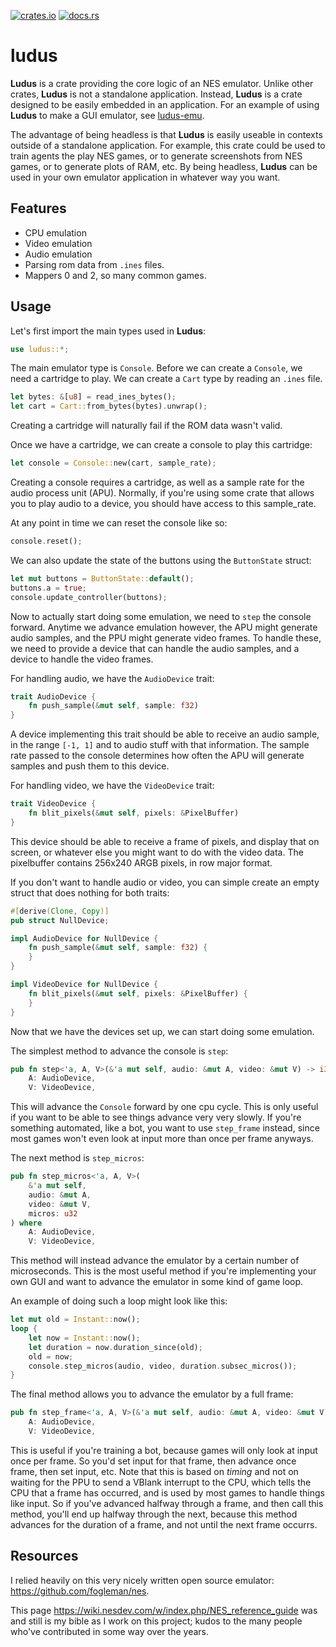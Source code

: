 [![crates.io](https://img.shields.io/crates/v/ludus.svg)](https://crates.io/crates/ludus)
[![docs.rs](https://docs.rs/ludus/badge.svg)](https://docs.rs/ludus/)

# ludus

**Ludus** is a crate providing the core logic of an NES emulator. Unlike other
crates, **Ludus** is not a standalone application. Instead, **Ludus** is a crate
designed to be easily embedded in an application. For an example of using
**Ludus** to make a GUI emulator, see
[ludus-emu](https://github.com/cronokirby/ludus-emu).

The advantage of being headless is that **Ludus** is easily useable in contexts
outside of a standalone application. For example, this crate could be used
to train agents the play NES games, or to generate screenshots from NES games,
or to generate plots of RAM, etc. By being headless, **Ludus** can be used
in your own emulator application in whatever way you want.

## Features
- CPU emulation
- Video emulation
- Audio emulation
- Parsing rom data from `.ines` files.
- Mappers 0 and 2, so many common games.

## Usage
Let's first import the main types used in **Ludus**:
```rust
use ludus::*;
```

The main emulator type is `Console`. Before we can create a `Console`, we need
a cartridge to play. We can create a `Cart` type by reading an `.ines` file.

```rust
let bytes: &[u8] = read_ines_bytes();
let cart = Cart::from_bytes(bytes).unwrap();
```

Creating a cartridge will naturally fail if the ROM data wasn't valid.

Once we have a cartridge, we can create a console to play this cartridge:
```rust
let console = Console::new(cart, sample_rate);
```

Creating a console requires a cartridge, as well as a sample rate for the audio
process unit (APU). Normally, if you're using some crate that allows you to play
audio to a device, you should have access to this sample_rate.

At any point in time we can reset the console like so:
```rust
console.reset();
```

We can also update the state of the buttons using the `ButtonState` struct:
```rust
let mut buttons = ButtonState::default();
buttons.a = true;
console.update_controller(buttons);
```

Now to actually start doing some emulation, we need to `step` the console forward.
Anytime we advance emulation however, the APU might generate audio samples, and
the PPU might generate video frames. To handle these, we need to provide a device
that can handle the audio samples, and a device to handle the video frames.

For handling audio, we have the `AudioDevice` trait:
```rust
trait AudioDevice {
    fn push_sample(&mut self, sample: f32)
}
```
A device implementing this trait should be able to receive an audio sample,
in the range `[-1, 1]` and to audio stuff with that information. The sample rate
passed to the console determines how often the APU will generate samples and push
them to this device.

For handling video, we have the `VideoDevice` trait:
```rust
trait VideoDevice {
    fn blit_pixels(&mut self, pixels: &PixelBuffer)
}
```
This device should be able to receive a frame of pixels, and display that on  
screen, or whatever else you might want to do with the video data.
The pixelbuffer contains 256x240 ARGB pixels, in row major format.

If you don't want to handle audio or video, you can simple create an empty struct
that does nothing for both traits:

```rust
#[derive(Clone, Copy)]
pub struct NullDevice;

impl AudioDevice for NullDevice {
    fn push_sample(&mut self, sample: f32) {
    }
}

impl VideoDevice for NullDevice {
    fn blit_pixels(&mut self, pixels: &PixelBuffer) {
    }
}
```

Now that we have the devices set up, we can start doing some emulation.

The simplest method to advance the console is `step`:
```rust
pub fn step<'a, A, V>(&'a mut self, audio: &mut A, video: &mut V) -> i32 where
    A: AudioDevice,
    V: VideoDevice,
```
This will advance the `Console` forward by one cpu cycle. This is only useful
if you want to be able to see things advance very very slowly. If you're
something automated, like a bot, you want to use `step_frame` instead, since
most games won't even look at input more than once per frame anyways.

The next method is `step_micros`:
```rust
pub fn step_micros<'a, A, V>(
    &'a mut self,
    audio: &mut A,
    video: &mut V,
    micros: u32
) where
    A: AudioDevice,
    V: VideoDevice, 
```

This method will instead advance the emulator by a certain number of microseconds.
This is the most useful method if you're implementing your own GUI and want
to advance the emulator in some kind of game loop.

An example of doing such a loop might look like this:
```rust
let mut old = Instant::now();
loop {
    let now = Instant::now();
    let duration = now.duration_since(old);
    old = now;
    console.step_micros(audio, video, duration.subsec_micros());
}
```

The final method allows you to advance the emulator by a full frame:
```rust
pub fn step_frame<'a, A, V>(&'a mut self, audio: &mut A, video: &mut V) where
    A: AudioDevice,
    V: VideoDevice,
```
This is useful if you're training a bot, because games will only look at input
once per frame. So you'd set input for that frame, then advance once frame, then
set input, etc. Note that this is based on *timing* and not on waiting for the PPU
to send a VBlank interrupt to the CPU, which tells the CPU that a frame has
occurred, and is used by most games to handle things like input. So if you've
advanced halfway through a frame, and then call this method, you'll end up
halfway through the next, because this method advances for the duration
of a frame, and not until the next frame occurrs.

## Resources

I relied heavily on this very nicely written open source emulator: https://github.com/fogleman/nes.

This page https://wiki.nesdev.com/w/index.php/NES_reference_guide was and still is my bible as I work on this project; kudos to the many people who've contributed in some way over the years.
